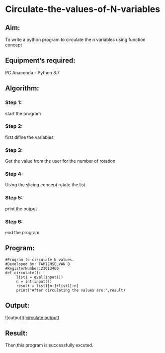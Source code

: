 # Circulate-the-values-of-N-variables
## Aim:
To write a python program to circulate the n variables using function concept
## Equipment’s required:
PC
Anaconda - Python 3.7
## Algorithm: 
### Step 1: 
start the program
### Step 2: 
first difine the variables
### Step 3: 
Get the value from the user for the number of rotation
### Step 4: 
Using the slicing concept rotate the list
### Step 5: 
print the output
### Step 6: 
end the program
## Program:
```
#Program to circulate N values.
#Developed by: TAMIZHSELVAN B
#RegisterNumber:23013460
def circulate():
     list1 = eval(input())
     n = int(input())
     result = list1[n:]+list1[:n]
     print("After circulating the values are:",result) 
 ```    

## Output:
![output](\![circulate  output](https://github.com/tamizhselvan23013460/Circulate-the-values-of-N-variables/assets/150231370/a18f2d6c-0a51-47af-8222-7fec7210b9b4))


## Result:
Then,this program is successfully excuted.
